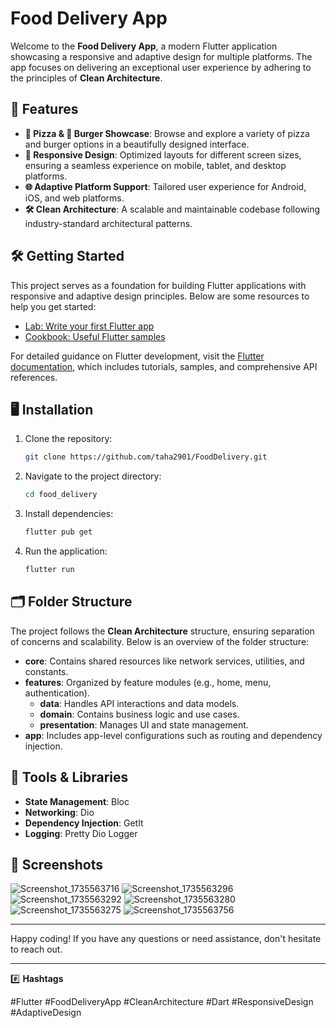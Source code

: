 # Food Delivery App

Welcome to the **Food Delivery App**, a modern Flutter application showcasing a responsive and adaptive design for multiple platforms. The app focuses on delivering an exceptional user experience by adhering to the principles of **Clean Architecture**.

## 🚀 Features

- **🍕 Pizza & 🍔 Burger Showcase**: Browse and explore a variety of pizza and burger options in a beautifully designed interface.
- **📱 Responsive Design**: Optimized layouts for different screen sizes, ensuring a seamless experience on mobile, tablet, and desktop platforms.
- **🌐 Adaptive Platform Support**: Tailored user experience for Android, iOS, and web platforms.
- **🛠 Clean Architecture**: A scalable and maintainable codebase following industry-standard architectural patterns.

## 🛠 Getting Started

This project serves as a foundation for building Flutter applications with responsive and adaptive design principles. Below are some resources to help you get started:

- [Lab: Write your first Flutter app](https://docs.flutter.dev/get-started/codelab)
- [Cookbook: Useful Flutter samples](https://docs.flutter.dev/cookbook)

For detailed guidance on Flutter development, visit the [Flutter documentation](https://docs.flutter.dev/), which includes tutorials, samples, and comprehensive API references.

## 🖥 Installation

1. Clone the repository:

   ```bash
   git clone https://github.com/taha2901/FoodDelivery.git
   ```

2. Navigate to the project directory:

   ```bash
   cd food_delivery
   ```

3. Install dependencies:

   ```bash
   flutter pub get
   ```

4. Run the application:

   ```bash
   flutter run
   ```

## 🗂 Folder Structure

The project follows the **Clean Architecture** structure, ensuring separation of concerns and scalability. Below is an overview of the folder structure:

- **core**: Contains shared resources like network services, utilities, and constants.
- **features**: Organized by feature modules (e.g., home, menu, authentication).
  - **data**: Handles API interactions and data models.
  - **domain**: Contains business logic and use cases.
  - **presentation**: Manages UI and state management.
- **app**: Includes app-level configurations such as routing and dependency injection.

## 🔧 Tools & Libraries

- **State Management**: Bloc
- **Networking**: Dio
- **Dependency Injection**: GetIt
- **Logging**: Pretty Dio Logger

## 📸 Screenshots
![Screenshot_1735563716](https://github.com/user-attachments/assets/bd2ed142-9801-4089-ac2b-c8dc9313375c)
![Screenshot_1735563296](https://github.com/user-attachments/assets/13b9db1c-b351-42dd-bc20-a61e74327304)
![Screenshot_1735563292](https://github.com/user-attachments/assets/0ed62efb-bf82-4995-ac91-877c1362035f)
![Screenshot_1735563280](https://github.com/user-attachments/assets/dfbf096a-c697-47e5-a6e1-05ad80ee474f)
![Screenshot_1735563275](https://github.com/user-attachments/assets/cac467ae-2acd-4706-867f-7496182ba692)
![Screenshot_1735563756](https://github.com/user-attachments/assets/e13df34b-a00f-4e22-8edd-e3596ee43a06)



---

Happy coding! If you have any questions or need assistance, don't hesitate to reach out.

---

#️⃣ **Hashtags**

#Flutter #FoodDeliveryApp #CleanArchitecture #Dart #ResponsiveDesign #AdaptiveDesign

